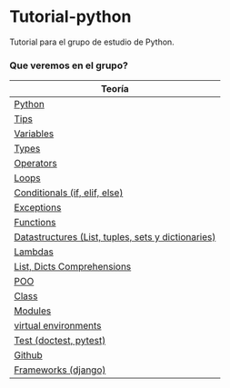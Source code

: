 # Tutorial-python

Tutorial para el grupo de estudio de Python.


### Que veremos en el grupo?

| Teoría |
| ----------- |
| [ Python ] |
| [ Tips ] |
| [ Variables ] |
| [ Types ] |
| [ Operators ] |
| [ Loops ] |
| [ Conditionals (if, elif, else) ] |
| [ Exceptions ] |
| [ Functions ] |
| [ Datastructures (List, tuples, sets y dictionaries) ] |
| [ Lambdas ] |
| [ List, Dicts Comprehensions ] |
| [ POO ] |
| [ Class ] |
| [ Modules ] |
| [ virtual environments ] |
| [ Test (doctest, pytest) ] |
| [ Github ] |
| [ Frameworks (django) ] |


[Python]: ./theory/python.md
[Tips]: ./theory/tips.md
[Variables]: ./theory/variables.md
[Types]: ./theory/types.md
[Operators]: ./theory/operators.md
[Loops]: ./theory/loops.md
[Conditionals (if, elif, else)]: ./theory/conditionals.md
[Exceptions]: ./theory/exceptions.md
[Functions]: ./theory/functions.md
[Datastructures (List, tuples, sets y dictionaries)]: ./theory/datastructures.md
[Lambdas]: ./theory/lambdas.md
[List, Dicts Comprehensions]: ./theory/comprehensions.md
[POO]: ./theory/poo.md
[Class]: ./theory/class.md
[Modules]: ./theory/modules.md
[Test (doctest, pytest)]: ./theory/test.md
[virtual environments]: ./theory/entornos.md
[Github]: ./theory/github.md
[Frameworks (django)]: ./theory/frameworks.md
